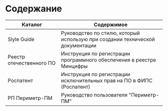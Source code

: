 # Содержание

| Каталог               | Содержимое                                                   |
| ------------------------ | ------------------------------------------------------------ |
| Slyle Guide              | Руководство по стилю, который использую при создании технической документации |
| Реестр отечественного ПО | Инструкция по регистрации программного обеспечения в реестре Минцифры |
| Роспатент                | Инструкция по регистрации исключительных прав на ПО в ФИПС (Роспатент) |
| РП Периметр-ПМ           | Руководство пользователя "Периметр-ПМ"                       |

